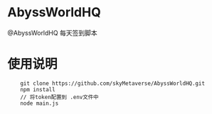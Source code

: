 # AbyssWorldHQ
@AbyssWorldHQ 每天签到脚本

# 使用说明
```
    git clone https://github.com/skyMetaverse/AbyssWorldHQ.git
    npm install
    // 将token配置到 .env文件中
    node main.js
```
